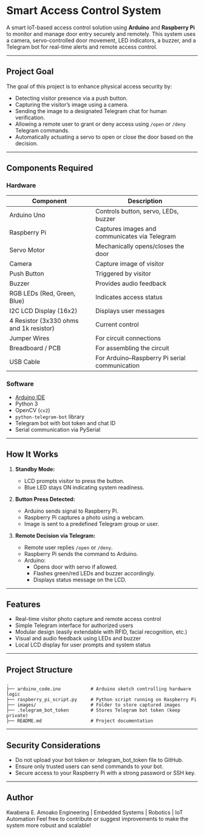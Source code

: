 # Smart Access Control System

A smart IoT-based access control solution using **Arduino** and **Raspberry Pi** to monitor and manage door entry securely and remotely. This system uses a camera, servo-controlled door movement, LED indicators, a buzzer, and a Telegram bot for real-time alerts and remote access control.

---

## Project Goal

The goal of this project is to enhance physical access security by:

- Detecting visitor presence via a push button.
- Capturing the visitor’s image using a camera.
- Sending the image to a designated Telegram chat for human verification.
- Allowing a remote user to grant or deny access using `/open` or `/deny` Telegram commands.
- Automatically actuating a servo to open or close the door based on the decision.

---

## Components Required

### Hardware

| Component                               | Description                                   |
| --------------------------------------- | --------------------------------------------- |
| Arduino Uno                             | Controls button, servo, LEDs, buzzer          |
| Raspberry Pi                            | Captures images and communicates via Telegram |
| Servo Motor                             | Mechanically opens/closes the door            |
| Camera                                  | Capture image of visitor                      |
| Push Button                             | Triggered by visitor                          |
| Buzzer                                  | Provides audio feedback                       |
| RGB LEDs (Red, Green, Blue)             | Indicates access status                       |
| I2C LCD Display (16x2)                  | Displays user messages                        |
| 4 Resistor (3x330 ohms and 1k resistor) | Current control                               |
| Jumper Wires                            | For circuit connections                       |
| Breadboard / PCB                        | For assembling the circuit                    |
| USB Cable                               | For Arduino–Raspberry Pi serial communication |

### Software

- [Arduino IDE](https://www.arduino.cc/en/software)
- Python 3
- OpenCV (`cv2`)
- `python-telegram-bot` library
- Telegram bot with bot token and chat ID
- Serial communication via PySerial

---

## How It Works

1. **Standby Mode:**

   - LCD prompts visitor to press the button.
   - Blue LED stays ON indicating system readiness.

2. **Button Press Detected:**

   - Arduino sends signal to Raspberry Pi.
   - Raspberry Pi captures a photo using a webcam.
   - Image is sent to a predefined Telegram group or user.

3. **Remote Decision via Telegram:**
   - Remote user replies `/open` or `/deny`.
   - Raspberry Pi sends the command to Arduino.
   - Arduino:
     - Opens door with servo if allowed.
     - Flashes green/red LEDs and buzzer accordingly.
     - Displays status message on the LCD.

---

## Features

- Real-time visitor photo capture and remote access control
- Simple Telegram interface for authorized users
- Modular design (easily extendable with RFID, facial recognition, etc.)
- Visual and audio feedback using LEDs and buzzer
- Local LCD display for user prompts and system status

---

## Project Structure

```plaintext
.
├── arduino_code.ino           # Arduino sketch controlling hardware logic
├── raspberry_pi_script.py     # Python script running on Raspberry Pi
├── images/                    # Folder to store captured images
├── .telegram_bot_token        # Stores Telegram bot token (keep private)
├── README.md                  # Project documentation
```
---
## Security Considerations
- Do not upload your bot token or .telegram_bot_token file to GitHub.
- Ensure only trusted users can send commands to your bot.
- Secure access to your Raspberry Pi with a strong password or SSH key.
---
## Author
Kwabena E. Amoako
Engineering | Embedded Systems | Robotics | IoT Automation
Feel free to contribute or suggest improvements to make the system more robust and scalable!
